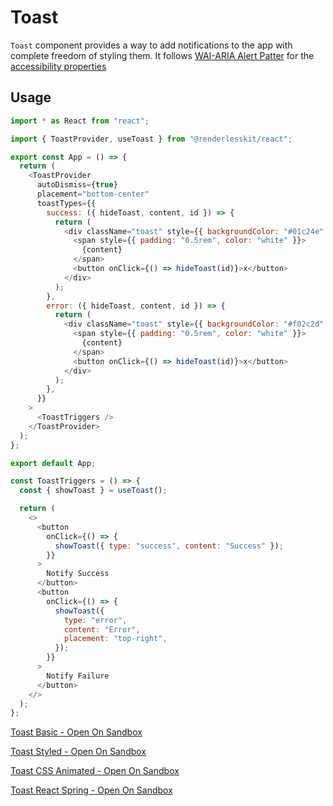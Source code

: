 # Toast

`Toast` component provides a way to add notifications to the app with complete
freedom of styling them. It follows
[WAI-ARIA Alert Patter](https://www.w3.org/TR/wai-aria-practices-1.2/#alert) for
the
[accessibility properties](https://www.w3.org/TR/wai-aria-practices-1.2/#wai-aria-roles-states-and-properties-0)

## Usage

```js
import * as React from "react";

import { ToastProvider, useToast } from "@renderlesskit/react";

export const App = () => {
  return (
    <ToastProvider
      autoDismiss={true}
      placement="bottom-center"
      toastTypes={{
        success: ({ hideToast, content, id }) => {
          return (
            <div className="toast" style={{ backgroundColor: "#01c24e" }}>
              <span style={{ padding: "0.5rem", color: "white" }}>
                {content}
              </span>
              <button onClick={() => hideToast(id)}>x</button>
            </div>
          );
        },
        error: ({ hideToast, content, id }) => {
          return (
            <div className="toast" style={{ backgroundColor: "#f02c2d" }}>
              <span style={{ padding: "0.5rem", color: "white" }}>
                {content}
              </span>
              <button onClick={() => hideToast(id)}>x</button>
            </div>
          );
        },
      }}
    >
      <ToastTriggers />
    </ToastProvider>
  );
};

export default App;

const ToastTriggers = () => {
  const { showToast } = useToast();

  return (
    <>
      <button
        onClick={() => {
          showToast({ type: "success", content: "Success" });
        }}
      >
        Notify Success
      </button>
      <button
        onClick={() => {
          showToast({
            type: "error",
            content: "Error",
            placement: "top-right",
          });
        }}
      >
        Notify Failure
      </button>
    </>
  );
};
```

[Toast Basic - Open On Sandbox](https://codesandbox.io/s/2z7hj)

[Toast Styled - Open On Sandbox](https://codesandbox.io/s/k9rki)

[Toast CSS Animated - Open On Sandbox](https://codesandbox.io/s/8vkcv)

[Toast React Spring - Open On Sandbox](https://codesandbox.io/s/2hr08)
